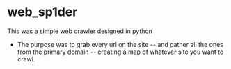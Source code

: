 # web_sp1der
This was a simple web crawler designed in python
 - The purpose was to grab every url on the site
 -- and gather all the ones from the primary domain
 -- creating a map of whatever site you want to crawl.
